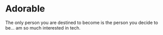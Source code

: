 # Adorable
The only person you are destined to become is the person you decide to be...
am so much interested in tech.